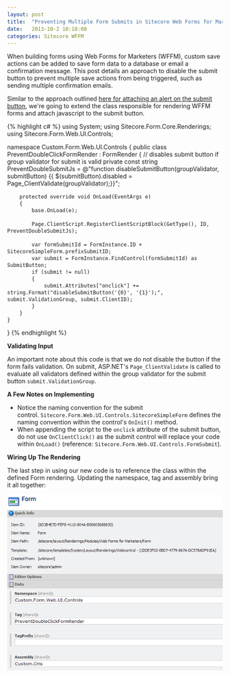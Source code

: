 ```yaml
---
layout: post
title:  "Preventing Multiple Form Submits in Sitecore Web Forms for Marketers"
date:   2013-10-2 10:18:00
categories: Sitecore WFFM
---
```


When building forms using Web Forms for Marketers (WFFM), custom save actions can be added to save form data to a database or email a confirmation message. This post details an approach to disable the submit button to prevent multiple save actions from being triggered, such as sending multiple confirmation emails.

Similar to the approach outlined <a href="http://sitecorejunkie.com/2013/07/28/add-javascript-to-the-client-onclick-event-of-the-sitecore-wffm-submit-button/" target="_blank">here for attaching an alert on the submit button</a>, we're going to extend the class responsible for rendering WFFM forms and attach javascript to the submit button.

{% highlight c# %}
using System;
using Sitecore.Form.Core.Renderings;
using Sitecore.Form.Web.UI.Controls;

namespace Custom.Form.Web.UI.Controls
{
    public class PreventDoubleClickFormRender : FormRender
    {
        // disables submit button if group validator for submit is valid
        private const string PreventDoubleSubmitJs = @"function disableSubmitButton(groupValidator, submitButton) {{ $(submitButton).disabled = Page_ClientValidate(groupValidator);}}";

        protected override void OnLoad(EventArgs e)
        {
            base.OnLoad(e);

            Page.ClientScript.RegisterClientScriptBlock(GetType(), ID, PreventDoubleSubmitJs);

            var formSubmitId = FormInstance.ID + SitecoreSimpleForm.prefixSubmitID;
            var submit = FormInstance.FindControl(formSubmitId) as SubmitButton;
            if (submit != null)
            {
                submit.Attributes["onclick"] += string.Format("disableSubmitButton('{0}', '{1}');", submit.ValidationGroup, submit.ClientID);
            }
        }
    }
}
{% endhighlight %}

<strong>Validating Input</strong>

An important note about this code is that we do not disable the button if the form fails validation. On submit, ASP.NET's `Page_ClientValidate` is called to evaluate all validators defined within the group validator for the submit button `submit.ValidationGroup`.

**A Few Notes on Implementing**

* Notice the naming convention for the submit control. `Sitecore.Form.Web.UI.Controls.SitecoreSimpleForm` defines the naming convention within the control's `OnInit()` method.
* When appending the script to the `onclick` attribute of the submit button, do not use `OnClientClick()` as the submit control will replace your code within `OnLoad()` (reference: `Sitecore.Form.Web.UI.Controls.FormSubmit`).

**Wiring Up The Rendering**

The last step in using our new code is to reference the class within the defined Form rendering. Updating the namespace, tag and assembly bring it all together:

![wffm settings](/assets/images/wffm-settings.png)

[jekyll-gh]: https://github.com/mojombo/jekyll
[jekyll]:    http://jekyllrb.com
